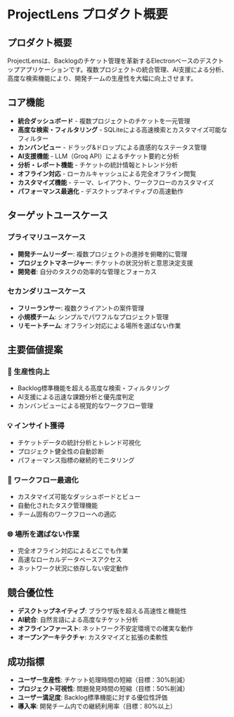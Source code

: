 # ProjectLens プロダクト概要

## プロダクト概要

ProjectLensは、Backlogのチケット管理を革新するElectronベースのデスクトップアプリケーションです。複数プロジェクトの統合管理、AI支援による分析、高度な検索機能により、開発チームの生産性を大幅に向上させます。

## コア機能

- **統合ダッシュボード** - 複数プロジェクトのチケットを一元管理
- **高度な検索・フィルタリング** - SQLiteによる高速検索とカスタマイズ可能なフィルター
- **カンバンビュー** - ドラッグ&ドロップによる直感的なステータス管理
- **AI支援機能** - LLM（Groq API）によるチケット要約と分析
- **分析・レポート機能** - チケットの統計情報とトレンド分析
- **オフライン対応** - ローカルキャッシュによる完全オフライン閲覧
- **カスタマイズ機能** - テーマ、レイアウト、ワークフローのカスタマイズ
- **パフォーマンス最適化** - デスクトップネイティブの高速動作

## ターゲットユースケース

### プライマリユースケース
- **開発チームリーダー**: 複数プロジェクトの進捗を俯瞰的に管理
- **プロジェクトマネージャー**: チケットの状況分析と意思決定支援
- **開発者**: 自分のタスクの効率的な管理とフォーカス

### セカンダリユースケース
- **フリーランサー**: 複数クライアントの案件管理
- **小規模チーム**: シンプルでパワフルなプロジェクト管理
- **リモートチーム**: オフライン対応による場所を選ばない作業

## 主要価値提案

### 🚀 生産性向上
- Backlog標準機能を超える高度な検索・フィルタリング
- AI支援による迅速な課題分析と優先度判定
- カンバンビューによる視覚的なワークフロー管理

### 💡 インサイト獲得
- チケットデータの統計分析とトレンド可視化
- プロジェクト健全性の自動診断
- パフォーマンス指標の継続的モニタリング

### 🔄 ワークフロー最適化
- カスタマイズ可能なダッシュボードとビュー
- 自動化されたタスク管理機能
- チーム固有のワークフローへの適応

### 🌐 場所を選ばない作業
- 完全オフライン対応によるどこでも作業
- 高速なローカルデータベースアクセス
- ネットワーク状況に依存しない安定動作

## 競合優位性

- **デスクトップネイティブ**: ブラウザ版を超える高速性と機能性
- **AI統合**: 自然言語による高度なチケット分析
- **オフラインファースト**: ネットワーク不安定環境での確実な動作
- **オープンアーキテクチャ**: カスタマイズと拡張の柔軟性

## 成功指標

- **ユーザー生産性**: チケット処理時間の短縮（目標：30%削減）
- **プロジェクト可視性**: 問題発見時間の短縮（目標：50%削減）
- **ユーザー満足度**: Backlog標準機能に対する優位性評価
- **導入率**: 開発チーム内での継続利用率（目標：80%以上）